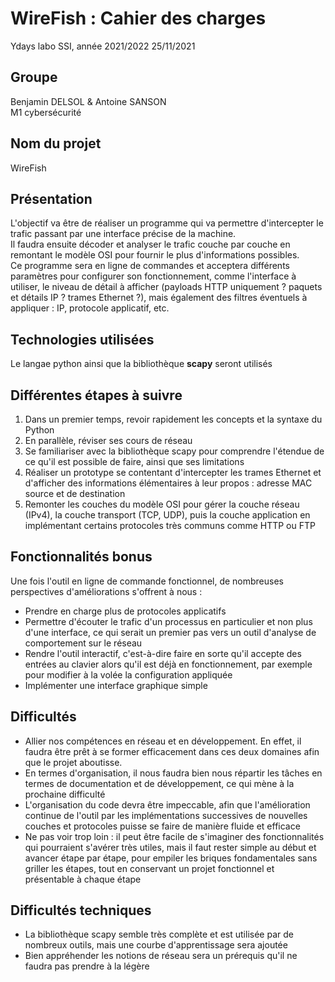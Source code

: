 # WireFish : Cahier des charges

Ydays labo SSI, année 2021/2022
25/11/2021

## Groupe

Benjamin DELSOL & Antoine SANSON \
M1 cybersécurité

## Nom du projet
WireFish

## Présentation
L'objectif va être de réaliser un programme qui va permettre d'intercepter le trafic passant par une interface précise de la machine. \
Il faudra ensuite décoder et analyser le trafic couche par couche en remontant le modèle OSI pour fournir le plus d'informations possibles. \
Ce programme sera en ligne de commandes et acceptera différents paramètres pour configurer son fonctionnement, comme l'interface à utiliser, le niveau de détail à afficher (payloads HTTP uniquement ? paquets et détails IP ? trames Ethernet ?), mais également des filtres éventuels à appliquer : IP, protocole applicatif, etc.
  
## Technologies utilisées
Le langae python ainsi que la bibliothèque **scapy** seront utilisés

## Différentes étapes à suivre
1. Dans un premier temps, revoir rapidement les concepts et la syntaxe du Python
2. En parallèle, réviser ses cours de réseau
4. Se familiariser avec la bibliothèque scapy pour comprendre l'étendue de ce qu'il est possible de faire, ainsi que ses limitations
5. Réaliser un prototype se contentant d'intercepter les trames Ethernet et d'afficher des informations élémentaires à leur propos : adresse MAC source et de destination
6. Remonter les couches du modèle OSI pour gérer la couche réseau (IPv4), la couche transport (TCP, UDP), puis la couche application en implémentant certains protocoles très communs comme HTTP ou FTP

## Fonctionnalités bonus
Une fois l'outil en ligne de commande fonctionnel, de nombreuses perspectives d'améliorations s'offrent à nous :
- Prendre en charge plus de protocoles applicatifs
- Permettre d'écouter le trafic d'un processus en particulier et non plus d'une interface, ce qui serait un premier pas vers un outil d'analyse de comportement sur le réseau
- Rendre l'outil interactif, c'est-à-dire faire en sorte qu'il accepte des entrées au clavier alors qu'il est déjà en fonctionnement, par exemple pour modifier à la volée la configuration appliquée
- Implémenter une interface graphique simple

## Difficultés
- Allier nos compétences en réseau et en développement. En effet, il faudra être prêt à se former efficacement dans ces deux domaines afin que le projet aboutisse.
- En termes d'organisation, il nous faudra bien nous répartir les tâches en termes de documentation et de développement, ce qui mène à la prochaine difficulté
- L'organisation du code devra être impeccable, afin que l'amélioration continue de l'outil par les implémentations successives de nouvelles couches et protocoles puisse se faire de manière fluide et efficace 
- Ne pas voir trop loin : il peut être facile de s'imaginer des fonctionnalités qui pourraient s'avérer très utiles, mais il faut rester simple au début et avancer étape par étape, pour empiler les briques fondamentales sans griller les étapes, tout en conservant un projet fonctionnel et présentable à chaque étape

## Difficultés techniques
- La bibliothèque scapy semble très complète et est utilisée par de nombreux outils, mais une courbe d'apprentissage sera ajoutée
- Bien appréhender les notions de réseau sera un prérequis qu'il ne faudra pas prendre à la légère 
